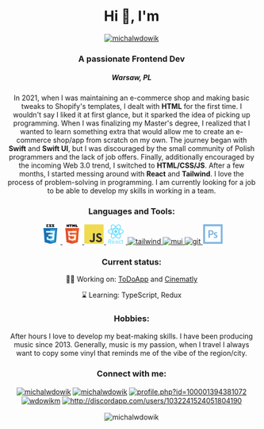 <h1 align="center">Hi 👋, I'm </h1> 
<p align="center"> <a href="https://codewars.com/users/michalwdowik" target="blank"><img src="https://www.codewars.com/users/michalwdowik/badges/large" alt="michalwdowik" /></a> </p>

<h3 align="center">A passionate Frontend Dev</h3>
<h5 align="center"><i>Warsaw, PL</i></h5>

<p align="center"> 
In 2021, when I was maintaining an e-commerce shop and making basic tweaks to Shopify's templates, I dealt with <b>HTML</b> for the first time. I wouldn't say I liked it at first glance, but it sparked the idea of picking up programming. When I was finalizing my Master's degree, I realized that I wanted to learn something extra that would allow me to create an e-commerce shop/app from scratch on my own.
The journey began with <b>Swift</b> and <b>Swift UI</b>, but I was discouraged by the small community of Polish programmers and the lack of job offers. Finally, additionally encouraged by the incoming Web 3.0 trend, I switched to <b>HTML/CSS/JS</b>. After a few months, I started messing around with <b>React</b> and <b>Tailwind</b>. I love the process of problem-solving in programming. I am currently looking for a job to be able to develop my skills in working in a team.
</p>

<h3 align="center">Languages and Tools:</h3>
<p align="center"> <a href="https://www.w3schools.com/css/" target="_blank" rel="noreferrer"> <img src="https://raw.githubusercontent.com/devicons/devicon/master/icons/css3/css3-original-wordmark.svg" alt="css3" width="40" height="40"/> </a>  <a href="https://www.w3.org/html/" target="_blank" rel="noreferrer"> <img src="https://raw.githubusercontent.com/devicons/devicon/master/icons/html5/html5-original-wordmark.svg" alt="html5" width="40" height="40"/> </a> <a href="https://developer.mozilla.org/en-US/docs/Web/JavaScript" target="_blank" rel="noreferrer"> <img src="https://raw.githubusercontent.com/devicons/devicon/master/icons/javascript/javascript-original.svg" alt="javascript" width="40" height="40"/> </a> <a href="https://reactjs.org/" target="_blank" rel="noreferrer"> <img src="https://raw.githubusercontent.com/devicons/devicon/master/icons/react/react-original-wordmark.svg" alt="react" width="40" height="40"/> </a> <a href="https://tailwindcss.com/" target="_blank" rel="noreferrer"> <img src="https://www.vectorlogo.zone/logos/tailwindcss/tailwindcss-icon.svg" alt="tailwind" width="40" height="40"/> </a> 
<a href="https://mui.com/" target="_blank" rel="noreferrer"> <img src="https://mui.com/static/logo.png" alt="mui" width="40" height="40"/> </a>
<a href="https://git-scm.com/" target="_blank" rel="noreferrer"> <img src="https://www.vectorlogo.zone/logos/git-scm/git-scm-icon.svg" alt="git" width="40" height="40"/> </a> <a href="https://www.photoshop.com/en" target="_blank" rel="noreferrer"> <img src="https://raw.githubusercontent.com/devicons/devicon/master/icons/photoshop/photoshop-line.svg" alt="photoshop" width="40" height="40"/> </a>
</p>

<h3 align="center">Current status:</h3>
<p align="center">👨‍💻 Working on: <a href="https://github.com/michalwdowik/ToDoApp">ToDoApp</a> and <a href="https://github.com/michalwdowik/Cinematly">Cinematly</a></p>
<p align="center">⌛ Learning: TypeScript, Redux</p>


<h3 align="center">Hobbies:</h3>
<p align="center">
After hours I love to develop my beat-making skills. I have been producing music since 2013. Generally, music is my passion, when I travel I always want to copy some vinyl that reminds me of the vibe of the region/city.
</p>

<h3 align="center">Connect with me:</h3>
<p align="center">
<a href="https://twitter.com/michalwdowik" target="blank"><img align="center" src="https://raw.githubusercontent.com/rahuldkjain/github-profile-readme-generator/master/src/images/icons/Social/twitter.svg" alt="michalwdowik" height="30" width="40" /></a>
<a href="https://linkedin.com/in/michalwdowik" target="blank"><img align="center" src="https://raw.githubusercontent.com/rahuldkjain/github-profile-readme-generator/master/src/images/icons/Social/linked-in-alt.svg" alt="michalwdowik" height="30" width="40" /></a>
<a href="https://fb.com/profile.php?id=100001394381072" target="blank"><img align="center" src="https://raw.githubusercontent.com/rahuldkjain/github-profile-readme-generator/master/src/images/icons/Social/facebook.svg" alt="profile.php?id=100001394381072" height="30" width="40" /></a>
<a href="https://instagram.com/wdowikm" target="blank"><img align="center" src="https://raw.githubusercontent.com/rahuldkjain/github-profile-readme-generator/master/src/images/icons/Social/instagram.svg" alt="wdowikm" height="30" width="40" /></a>
<a href="http://discordapp.com/users/1032241524051804190" target="blank"><img align="center" src="https://raw.githubusercontent.com/rahuldkjain/github-profile-readme-generator/master/src/images/icons/Social/discord.svg" alt="http://discordapp.com/users/1032241524051804190" height="30" width="40" /></a>
</p>

<p align="center"><img align="center" src="https://github-readme-stats-sigma-five.vercel.app/api/top-langs?username=michalwdowik&show_icons=true&theme=dark&title_color=ffffff&text_color=ffffff&hide_border=true&locale=en&layout=compact" alt="michalwdowik" /></p>
